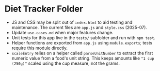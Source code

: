 # Diet Tracker Folder
- JS and CSS may be split out of `index.html` to aid testing and maintenance. The current files are `app.js` and `style.css` (2025-07).
- Update `use-cases.md` when major features change.
- Unit tests for this app live in the `tests/` subfolder and run with `npm test`.
- Helper functions are exported from `app.js` using `module.exports`; tests require this module directly.
- `scaleEntry` relies on a helper called `parseUnitNumber` to extract the first
  numeric value from a food's unit string. This keeps amounts like `"1 cup (250g)"`
  scaled using the cup measure, not the grams.
